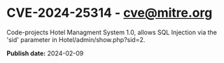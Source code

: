 # CVE-2024-25314 - cve@mitre.org

Code-projects Hotel Managment System 1.0, allows SQL Injection via the 'sid' parameter in Hotel/admin/show.php?sid=2.

**Publish date:** 2024-02-09
